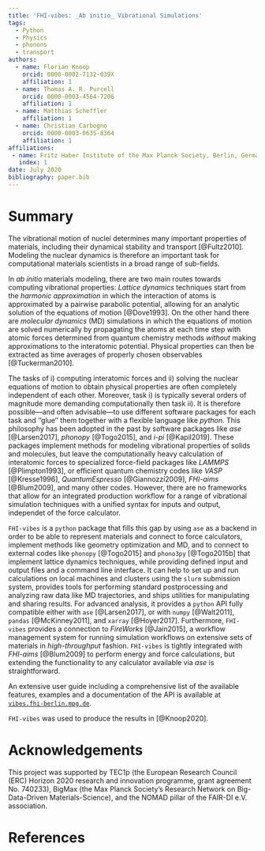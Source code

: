 ```yaml
---
title: 'FHI-vibes: _Ab initio_ Vibrational Simulations'
tags:
  - Python
  - Physics
  - phonons
  - transport
authors:
  - name: Florian Knoop
    orcid: 0000-0002-7132-039X
    affiliation: 1
  - name: Thomas A. R. Purcell
    orcid: 0000-0003-4564-7206
    affiliation: 1
  - name: Matthias Scheffler
    affiliation: 1
  - name: Christian Carbogno
    orcid: 0000-0003-0635-8364
    affiliation: 1
affiliations:
 - name: Fritz Haber Institute of the Max Planck Society, Berlin, Germany
   index: 1
date: July 2020
bibliography: paper.bib
---
```


# Summary

The vibrational motion of nuclei determines many important properties of materials, including their dynamical stability and transport [@Fultz2010]. Modeling the nuclear dynamics is therefore an important task for computational materials scientists in a broad range of sub-fields.

In _ab initio_ materials modeling, there are two main routes towards computing vibrational properties: _Lattice dynamics_ techniques start from the _harmonic approximation_ in which the interaction of atoms is approximated by a pairwise parabolic potential, allowing for an analytic solution of the equations of motion [@Dove1993]. On the other hand there are _molecular dynamics_ (MD) simulations in which the equations of motion are solved numerically by propagating the atoms at each time step with atomic forces determined from quantum chemistry methods _without_ making approximations to the interatomic potential. Physical properties can then be extracted as time averages of properly chosen observables [@Tuckerman2010].

The tasks of i) computing interatomic forces and ii) solving the nuclear equations of motion to obtain physical properties are often completely independent of each other. Moreover, task i) is typically several orders of magnitude more demanding computationally then task ii). It is therefore possible—and often advisable—to use different software packages for each task and ‘’glue‘’ them together with a flexible language like _python_. This philosophy has been adopted in the past by software packages like *ase* [@Larsen2017], *phonopy* [@Togo2015], and *i-pi* [@Kapil2019]. These packages implement methods for modeling vibrational properties of solids and molecules, but leave the computationally heavy calculation of interatomic forces to specialized force-field packages like *LAMMPS* [@Plimpton1993], or efficient quantum chemistry codes like *VASP* [@Kresse1996], *QuantumEspresso* [@Giannozzi2009], *FHI-aims* [@Blum2009], and many other codes. However, there are no frameworks that allow for an integrated production workflow for a range of vibrational simulation techniques with a unified syntax for inputs and output, independet of the force calculator. 

`FHI-vibes` is a `python` package that fills this gap by using `ase` as a backend in order to be able to represent materials and connect to force calculators, implement methods like geometry optimization and MD, and to connect to external codes like `phonopy` [@Togo2015] and `phono3py` [@Togo2015b] that implement lattice dynamics techniques, while providing defined input and output files and a command line interface. It can help to set up and run calculations on local machines and clusters using the `slurm` submission system, provides tools for performing standard postprocessing and analyzing raw data like MD trajectories, and ships utilities for manipulating and sharing results. For advanced analysis, it provides a `python` API fully compatible either with ``ase`` [@Larsen2017], or with `numpy` [@Walt2011], `pandas` [@McKinney2011], and `xarray` [@Hoyer2017]. Furthermore, `FHI-vibes` provides a connection to *FireWorks* [@Jain2015], a workflow management system for running simulation workflows on extensive sets of materials in _high-throughput_ fashion. `FHI-vibes` is tightly integrated with *FHI-aims* [@Blum2009] to perform energy and force calculations, but extending the functionality to any calculator available via *ase* is straightforward.

An extensive user guide including a comprehensive list of the available features, examples and a documentation of the API is available at [`vibes.fhi-berlin.mpg.de`](http://vibes.fhi-berlin.mpg.de/).

`FHI-vibes` was used to produce the results in [@Knoop2020].

# Acknowledgements

This project was supported by TEC1p (the European Research Council (ERC) Horizon 2020 research and innovation programme, grant agreement No. 740233), BigMax (the Max Planck Society’s Research Network on Big-Data-Driven Materials-Science), and the NOMAD pillar of the FAIR-DI e.V. association.

# References
